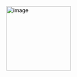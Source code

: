 <img width="170" alt="image" src="https://user-images.githubusercontent.com/87133084/208937595-b8b272e7-b33d-43f9-9833-9339bb052eed.png">
